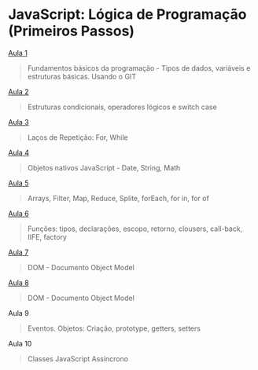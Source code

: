 # JavaScript: Lógica de Programação (Primeiros Passos)

[Aula 1](https://github.com/marcelobarbieri/js_logica/tree/main/logica-de-programacao/aula01)

> Fundamentos básicos da programação - Tipos de dados, variáveis e estruturas básicas. Usando o GIT

[Aula 2](https://github.com/marcelobarbieri/js_logica/tree/main/logica-de-programacao/aula02)

> Estruturas condicionais, operadores lógicos e switch case

[Aula 3](https://github.com/marcelobarbieri/fiap_frontendspecialist/tree/main/logica-de-programacao/aula03)

> Laços de Repetição: For, While

[Aula 4](https://github.com/marcelobarbieri/fiap_frontendspecialist/tree/main/logica-de-programacao/aula04)

> Objetos nativos JavaScript - Date, String, Math

[Aula 5](https://github.com/marcelobarbieri/fiap_frontendspecialist/tree/main/logica-de-programacao/aula05)

> Arrays, Filter, Map, Reduce, Splite, forEach, for in, for of

[Aula 6](https://github.com/marcelobarbieri/fiap_frontendspecialist/tree/main/logica-de-programacao/aula06)

> Funções: tipos, declarações, escopo, retorno, clousers, call-back, IIFE, factory

[Aula 7](https://github.com/marcelobarbieri/fiap_frontendspecialist/tree/main/logica-de-programacao/aula07)

> DOM - Documento Object Model

[Aula 8](https://github.com/marcelobarbieri/fiap_frontendspecialist/tree/main/logica-de-programacao/aula08)

> DOM - Documento Object Model

Aula 9

> Eventos. Objetos: Criação, prototype, getters, setters

Aula 10

> Classes JavaScript Assíncrono
